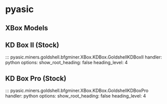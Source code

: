 # pyasic
## XBox Models

## KD Box II (Stock)
::: pyasic.miners.goldshell.bfgminer.XBox.KDBox.GoldshellKDBoxII
    handler: python
    options:
        show_root_heading: false
        heading_level: 4

## KD Box Pro (Stock)
::: pyasic.miners.goldshell.bfgminer.XBox.KDBox.GoldshellKDBoxPro
    handler: python
    options:
        show_root_heading: false
        heading_level: 4

